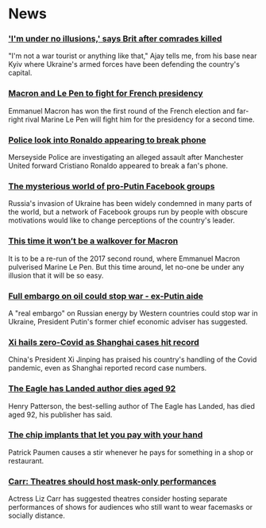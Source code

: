 # News
### ['I'm under no illusions,' says Brit after comrades killed](https://www.bbc.com/news/world-europe-61058139)
"I'm not a war tourist or anything like that," Ajay tells me, from his base near Kyiv where Ukraine's armed forces have been defending the country's capital.
### [Macron and Le Pen to fight for French presidency](https://www.bbc.com/news/world-europe-61061230)
Emmanuel Macron has won the first round of the French election and far-right rival Marine Le Pen will fight him for the presidency for a second time.
### [Police look into Ronaldo appearing to break phone](https://www.bbc.com/sport/football/61053927)
Merseyside Police are investigating an alleged assault after Manchester United forward Cristiano Ronaldo appeared to break a fan's phone.
### [The mysterious world of pro-Putin Facebook groups](https://www.bbc.com/news/blogs-trending-61012398)
Russia's invasion of Ukraine has been widely condemned in many parts of the world, but a network of Facebook groups run by people with obscure motivations would like to change perceptions of the country's leader. 
### [This time it won’t be a walkover for Macron](https://www.bbc.com/news/world-europe-61061359)
It is to be a re-run of the 2017 second round, where Emmanuel Macron pulverised Marine Le Pen. But this time around, let no-one be under any illusion that it will be so easy.
### [Full embargo on oil could stop war - ex-Putin aide](https://www.bbc.com/news/business-61040424)
A "real embargo" on Russian energy by Western countries could stop war in Ukraine, President Putin's former chief economic adviser has suggested.
### [Xi hails zero-Covid as Shanghai cases hit record](https://www.bbc.com/news/world-asia-china-61043346)
China's President Xi Jinping has praised his country's handling of the Covid pandemic, even as Shanghai reported record case numbers.
### [The Eagle has Landed author dies aged 92](https://www.bbc.com/news/entertainment-arts-61054455)
Henry Patterson, the best-selling author of The Eagle has Landed, has died aged 92, his publisher has said.
### [The chip implants that let you pay with your hand](https://www.bbc.com/news/business-61008730)
Patrick Paumen causes a stir whenever he pays for something in a shop or restaurant.
### [Carr: Theatres should host mask-only performances](https://www.bbc.com/news/entertainment-arts-61061976)
Actress Liz Carr has suggested theatres consider hosting separate performances of shows for audiences who still want to wear facemasks or socially distance.
